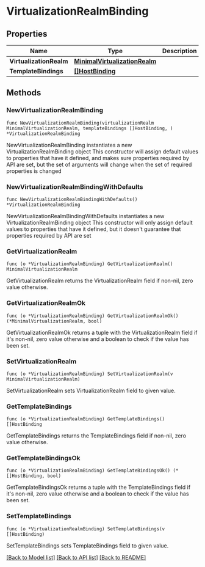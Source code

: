 # VirtualizationRealmBinding

## Properties

Name | Type | Description | Notes
------------ | ------------- | ------------- | -------------
**VirtualizationRealm** | [**MinimalVirtualizationRealm**](MinimalVirtualizationRealm.md) |  | 
**TemplateBindings** | [**[]HostBinding**](HostBinding.md) |  | 

## Methods

### NewVirtualizationRealmBinding

`func NewVirtualizationRealmBinding(virtualizationRealm MinimalVirtualizationRealm, templateBindings []HostBinding, ) *VirtualizationRealmBinding`

NewVirtualizationRealmBinding instantiates a new VirtualizationRealmBinding object
This constructor will assign default values to properties that have it defined,
and makes sure properties required by API are set, but the set of arguments
will change when the set of required properties is changed

### NewVirtualizationRealmBindingWithDefaults

`func NewVirtualizationRealmBindingWithDefaults() *VirtualizationRealmBinding`

NewVirtualizationRealmBindingWithDefaults instantiates a new VirtualizationRealmBinding object
This constructor will only assign default values to properties that have it defined,
but it doesn't guarantee that properties required by API are set

### GetVirtualizationRealm

`func (o *VirtualizationRealmBinding) GetVirtualizationRealm() MinimalVirtualizationRealm`

GetVirtualizationRealm returns the VirtualizationRealm field if non-nil, zero value otherwise.

### GetVirtualizationRealmOk

`func (o *VirtualizationRealmBinding) GetVirtualizationRealmOk() (*MinimalVirtualizationRealm, bool)`

GetVirtualizationRealmOk returns a tuple with the VirtualizationRealm field if it's non-nil, zero value otherwise
and a boolean to check if the value has been set.

### SetVirtualizationRealm

`func (o *VirtualizationRealmBinding) SetVirtualizationRealm(v MinimalVirtualizationRealm)`

SetVirtualizationRealm sets VirtualizationRealm field to given value.


### GetTemplateBindings

`func (o *VirtualizationRealmBinding) GetTemplateBindings() []HostBinding`

GetTemplateBindings returns the TemplateBindings field if non-nil, zero value otherwise.

### GetTemplateBindingsOk

`func (o *VirtualizationRealmBinding) GetTemplateBindingsOk() (*[]HostBinding, bool)`

GetTemplateBindingsOk returns a tuple with the TemplateBindings field if it's non-nil, zero value otherwise
and a boolean to check if the value has been set.

### SetTemplateBindings

`func (o *VirtualizationRealmBinding) SetTemplateBindings(v []HostBinding)`

SetTemplateBindings sets TemplateBindings field to given value.



[[Back to Model list]](../README.md#documentation-for-models) [[Back to API list]](../README.md#documentation-for-api-endpoints) [[Back to README]](../README.md)


